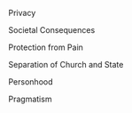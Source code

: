 
Privacy

Societal Consequences

Protection from Pain

Separation of Church and State

Personhood

Pragmatism
